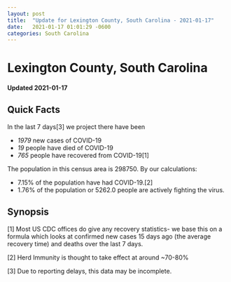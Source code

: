 ```yaml
---
layout: post
title:  "Update for Lexington County, South Carolina - 2021-01-17"
date:   2021-01-17 01:01:29 -0600
categories: South Carolina
---
```


# Lexington County, South Carolina
#### Updated 2021-01-17

## Quick Facts

In the last 7 days[3] we project there have been
- *1979* new cases of COVID-19
- *19* people have died of COVID-19
- *765* people have recovered from COVID-19[1]

The population in this census area is 298750. By our calculations:
- 7.15% of the population have had COVID-19.[2]
- 1.76% of the population or 5262.0 people are actively fighting the virus.

## Synopsis




[1] Most US CDC offices do give any recovery statistics- we base this on a formula which looks at confirmed new cases
15 days ago (the average recovery time) and deaths over the last 7 days.

[2] Herd Immunity is thought to take effect at around ~70-80%

[3] Due to reporting delays, this data may be incomplete.
 
    
